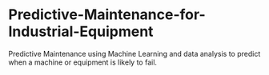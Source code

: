# Predictive-Maintenance-for-Industrial-Equipment
Predictive Maintenance using Machine Learning and data analysis to predict when a machine or equipment is likely to fail.
